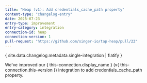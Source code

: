 ```yaml
---
title: "Heap (v1): Add credentials_cache_path property"
content-type: "changelog-entry"
date: 2025-07-23
entry-type: improvement
entry-category: integration
connection-id: heap
connection-version: 1
pull-request: "https://github.com/singer-io/tap-heap/pull/22"
---
```

{ site.data.changelog.metadata.single-integration | flatify }

We've improved our { this-connection.display_name } (v{ this-connection.this-version }) integration to add credentials_cache_path property.